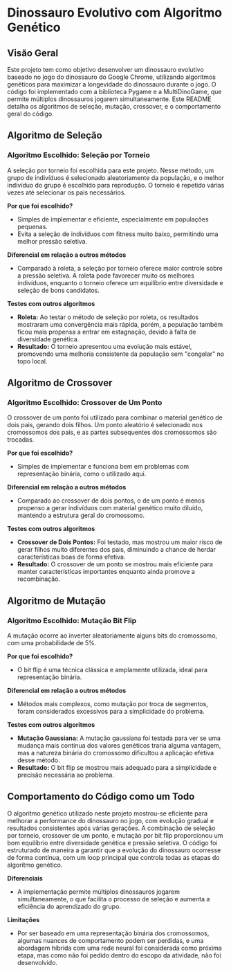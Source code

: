 # Dinossauro Evolutivo com Algoritmo Genético

## Visão Geral
Este projeto tem como objetivo desenvolver um dinossauro evolutivo baseado no jogo do dinossauro do Google Chrome, utilizando algoritmos genéticos para maximizar a longevidade do dinossauro durante o jogo. O código foi implementado com a biblioteca Pygame e a MultiDinoGame, que permite múltiplos dinossauros jogarem simultaneamente. Este README detalha os algoritmos de seleção, mutação, crossover, e o comportamento geral do código.

## Algoritmo de Seleção

### Algoritmo Escolhido: Seleção por Torneio
A seleção por torneio foi escolhida para este projeto. Nesse método, um grupo de indivíduos é selecionado aleatoriamente da população, e o melhor indivíduo do grupo é escolhido para reprodução. O torneio é repetido várias vezes até selecionar os pais necessários.

**Por que foi escolhido?**
- Simples de implementar e eficiente, especialmente em populações pequenas.
- Evita a seleção de indivíduos com fitness muito baixo, permitindo uma melhor pressão seletiva.

**Diferencial em relação a outros métodos**
- Comparado à roleta, a seleção por torneio oferece maior controle sobre a pressão seletiva. A roleta pode favorecer muito os melhores indivíduos, enquanto o torneio oferece um equilíbrio entre diversidade e seleção de bons candidatos.

**Testes com outros algoritmos**
- **Roleta:** Ao testar o método de seleção por roleta, os resultados mostraram uma convergência mais rápida, porém, a população também ficou mais propensa a entrar em estagnação, devido à falta de diversidade genética.
- **Resultado:** O torneio apresentou uma evolução mais estável, promovendo uma melhoria consistente da população sem "congelar" no topo local.

## Algoritmo de Crossover

### Algoritmo Escolhido: Crossover de Um Ponto
O crossover de um ponto foi utilizado para combinar o material genético de dois pais, gerando dois filhos. Um ponto aleatório é selecionado nos cromossomos dos pais, e as partes subsequentes dos cromossomos são trocadas.

**Por que foi escolhido?**
- Simples de implementar e funciona bem em problemas com representação binária, como o utilizado aqui.

**Diferencial em relação a outros métodos**
- Comparado ao crossover de dois pontos, o de um ponto é menos propenso a gerar indivíduos com material genético muito diluído, mantendo a estrutura geral do cromossomo.

**Testes com outros algoritmos**
- **Crossover de Dois Pontos:** Foi testado, mas mostrou um maior risco de gerar filhos muito diferentes dos pais, diminuindo a chance de herdar características boas de forma efetiva.
- **Resultado:** O crossover de um ponto se mostrou mais eficiente para manter características importantes enquanto ainda promove a recombinação.

## Algoritmo de Mutação

### Algoritmo Escolhido: Mutação Bit Flip
A mutação ocorre ao inverter aleatoriamente alguns bits do cromossomo, com uma probabilidade de 5%.

**Por que foi escolhido?**
- O bit flip é uma técnica clássica e amplamente utilizada, ideal para representação binária.

**Diferencial em relação a outros métodos**
- Métodos mais complexos, como mutação por troca de segmentos, foram considerados excessivos para a simplicidade do problema.

**Testes com outros algoritmos**
- **Mutação Gaussiana:** A mutação gaussiana foi testada para ver se uma mudança mais contínua dos valores genéticos traria alguma vantagem, mas a natureza binária do cromossomo dificultou a aplicação efetiva desse método.
- **Resultado:** O bit flip se mostrou mais adequado para a simplicidade e precisão necessária ao problema.

## Comportamento do Código como um Todo
O algoritmo genético utilizado neste projeto mostrou-se eficiente para melhorar a performance do dinossauro no jogo, com evolução gradual e resultados consistentes após várias gerações. A combinação de seleção por torneio, crossover de um ponto, e mutação por bit flip proporcionou um bom equilíbrio entre diversidade genética e pressão seletiva. O código foi estruturado de maneira a garantir que a evolução do dinossauro ocorresse de forma contínua, com um loop principal que controla todas as etapas do algoritmo genético.

**Diferenciais**
- A implementação permite múltiplos dinossauros jogarem simultaneamente, o que facilita o processo de seleção e aumenta a eficiência do aprendizado do grupo.

**Limitações**
- Por ser baseado em uma representação binária dos cromossomos, algumas nuances de comportamento podem ser perdidas, e uma abordagem híbrida com uma rede neural foi considerada como próxima etapa, mas como não foi pedido dentro do escopo da atividade, não foi desenvolvido.

